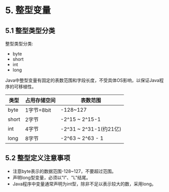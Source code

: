 # 5. 整型变量

## 5.1 整型类型分类
整型类型分类:
* byte
* short
* int
* long

Java中整型变量有固定的表数范围和字段长度，不受具体OS影响，以保证Java程序的可移植性。


| 类型 | 占用存储空间 | 表数范围 |
|----|----|----|
| byte | 1字节=8bit | -128~127 |
| short |  2字节 | -2^15 ~ 2^15-1 |
| int | 4字节 | -2^31 ~ 2^31-1(约21亿) |
| long |  8字节 | -2^63 ~ 2^63 - 1 |


## 5.2 整型定义注意事项
* 注意byte表示的数据范围-128~127，不要超过范围。
* 声明long型变量，必须以"l"、"L"结尾。
* Java程序中变量通常声明为int型，除非不足以表示较大的数，采用long。